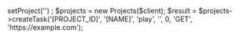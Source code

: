 <?php

use Appwrite\Client;
use Appwrite\Services\Projects;

$client = new Client();

$client
    ->setProject('')
;

$projects = new Projects($client);

$result = $projects->createTask('[PROJECT_ID]', '[NAME]', 'play', '', 0, 'GET', 'https://example.com');